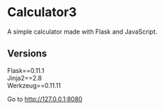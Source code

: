 # Calculator3
A simple calculator made with Flask and JavaScript.

## Versions
Flask==0.11.1  
Jinja2==2.8  
Werkzeug==0.11.11  



Go to http://127.0.0.1:8080
